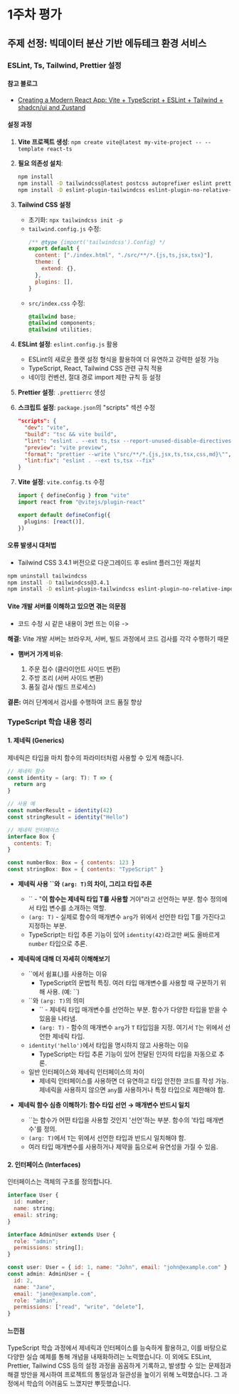 # 1주차 평가

## 주제 선정: 빅데이터 분산 기반 에듀테크 환경 서비스

### ESLint, Ts, Tailwind, Prettier 설정

#### 참고 블로그

- [Creating a Modern React App: Vite + TypeScript + ESLint + Tailwind + shadcn/ui and Zustand](https://dev.to/manojspace/creating-a-modern-react-app-a-comprehensive-guide-1plk)

#### 설정 과정

1.  **Vite 프로젝트 생성**: `npm create vite@latest my-vite-project -- --template react-ts`

2.  **필요 의존성 설치**:

    ```bash
    npm install
    npm install -D tailwindcss@latest postcss autoprefixer eslint prettier eslint-config-prettier eslint-plugin-react @typescript-eslint/eslint-plugin @typescript-eslint/parser eslint-plugin-react-hooks
    npm install -D eslint-plugin-tailwindcss eslint-plugin-no-relative-import-paths
    ```

3.  **Tailwind CSS 설정**

    - 초기화: `npx tailwindcss init -p`
    - `tailwind.config.js` 수정:
      ```javascript
      /** @type {import('tailwindcss').Config} */
      export default {
        content: ["./index.html", "./src/**/*.{js,ts,jsx,tsx}"],
        theme: {
          extend: {},
        },
        plugins: [],
      }
      ```
    - `src/index.css` 수정:
      ```css
      @tailwind base;
      @tailwind components;
      @tailwind utilities;
      ```

4.  **ESLint 설정**: `eslint.config.js` 활용

    - ESLint의 새로운 플랫 설정 형식을 활용하여 더 유연하고 강력한 설정 가능
    - TypeScript, React, Tailwind CSS 관련 규칙 적용
    - 네이밍 컨벤션, 절대 경로 import 제한 규칙 등 설정

5.  **Prettier 설정**: `.prettierrc` 생성

6.  **스크립트 설정**: `package.json`의 "scripts" 섹션 수정

    ```json
    "scripts": {
      "dev": "vite",
      "build": "tsc && vite build",
      "lint": "eslint . --ext ts,tsx --report-unused-disable-directives --max-warnings 0",
      "preview": "vite preview",
      "format": "prettier --write \"src/**/*.{js,jsx,ts,tsx,css,md}\"",
      "lint:fix": "eslint . --ext ts,tsx --fix"
    }
    ```

7.  **Vite 설정**: `vite.config.ts` 수정

    ```typescript
    import { defineConfig } from "vite"
    import react from "@vitejs/plugin-react"

    export default defineConfig({
      plugins: [react()],
    })
    ```

#### 오류 발생시 대처법

- Tailwind CSS 3.4.1 버전으로 다운그레이드 후 eslint 플러그인 재설치

```bash
npm uninstall tailwindcss
npm install -D tailwindcss@3.4.1
npm install -D eslint-plugin-tailwindcss eslint-plugin-no-relative-import-paths
```

#### Vite 개발 서버를 이해하고 있으면 겪는 의문점

- 코드 수정 시 같은 내용이 3번 뜨는 이유 ->

**해결:** Vite 개발 서버는 브라우저, 서버, 빌드 과정에서 코드 검사를 각각 수행하기 때문

- **햄버거 가게 비유**:

  1.  주문 접수 (클라이언트 사이드 변환)
  2.  주방 조리 (서버 사이드 변환)
  3.  품질 검사 (빌드 프로세스)

**결론:** 여러 단계에서 검사를 수행하여 코드 품질 향상

### TypeScript 학습 내용 정리

#### 1. 제네릭 (Generics)

제네릭은 타입을 마치 함수의 파라미터처럼 사용할 수 있게 해줍니다.

```jsx
// 제네릭 함수
const identity = (arg: T): T => {
  return arg
}

// 사용 예
const numberResult = identity(42)
const stringResult = identity("Hello")

// 제네릭 인터페이스
interface Box {
  contents: T;
}

const numberBox: Box = { contents: 123 }
const stringBox: Box = { contents: "TypeScript" }
```

- **제네릭 사용 ``와 `(arg: T)`의 차이, 그리고 타입 추론**

  - `` - "**이 함수는 제네릭 타입 T를 사용할** 거야"라고 선언하는 부분. 함수 정의에서 타입 변수를 소개하는 역할.
  - `(arg: T)` - 실제로 함수의 매개변수 `arg`가 위에서 선언한 타입 T를 가진다고 지정하는 부분.
  - TypeScript는 타입 추론 기능이 있어 `identity(42)`라고만 써도 올바르게 `number` 타입으로 추론.

- **제네릭에 대해 더 자세히 이해해보기**

  - ``에서 쉼표(,)를 사용하는 이유
    - TypeScript의 문법적 특징. 여러 타입 매개변수를 사용할 때 구분하기 위해 사용. (예: ``)
  - ``와 `(arg: T)`의 의미
    - `` - 제네릭 타입 매개변수를 선언하는 부분. 함수가 다양한 타입을 받을 수 있음을 나타냄.
    - `(arg: T)` - 함수의 매개변수 `arg`가 `T` 타입임을 지정. 여기서 `T`는 위에서 선언한 제네릭 타입.
  - `identity('hello')`에서 타입을 명시하지 않고 사용하는 이유
    - TypeScript는 타입 추론 기능이 있어 전달된 인자의 타입을 자동으로 추론.
  - 일반 인터페이스와 제네릭 인터페이스의 차이
    - 제네릭 인터페이스를 사용하면 더 유연하고 타입 안전한 코드를 작성 가능. 제네릭을 사용하지 않으면 `any`를 사용하거나 특정 타입으로 제한해야 함.

- **제네릭 함수 심층 이해하기: 함수 타입 선언 → 매개변수 반드시 일치**
  - ``는 함수가 어떤 타입을 사용할 것인지 '선언'하는 부분. 함수의 '타입 매개변수'를 정의.
  - `(arg: T)`에서 `T`는 위에서 선언한 타입과 반드시 일치해야 함.
  - 여러 타입 매개변수를 사용하거나 제약을 둠으로써 유연성을 가질 수 있음.

#### 2. 인터페이스 (Interfaces)

인터페이스는 객체의 구조를 정의합니다.

```jsx
interface User {
  id: number;
  name: string;
  email: string;
}

interface AdminUser extends User {
  role: "admin";
  permissions: string[];
}

const user: User = { id: 1, name: "John", email: "john@example.com" }
const admin: AdminUser = {
  id: 2,
  name: "Jane",
  email: "jane@example.com",
  role: "admin",
  permissions: ["read", "write", "delete"],
}
```

#### 느낀점

TypeScript 학습 과정에서 제네릭과 인터페이스를 능숙하게 활용하고, 이를 바탕으로 다양한 실습 예제를 통해 개념을 내재화하려는 노력했습니다. 이 외에도 ESLint, Prettier, Tailwind CSS 등의 설정 과정을 꼼꼼하게 기록하고, 발생할 수 있는 문제점과 해결 방안을 제시하여 프로젝트의 통일성과 일관성을 높이기 위해 노력했습니다.
그 과정에서 학습의 어려움도 느꼈지만 뿌듯했습니다.
